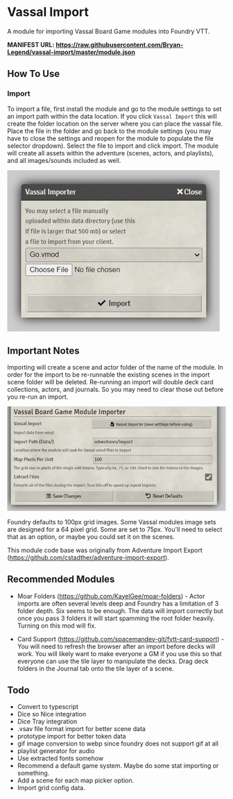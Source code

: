 # Vassal Import

A module for importing Vassal Board Game modules into Foundry VTT.

**MANIFEST URL: https://raw.githubusercontent.com/Bryan-Legend/vassal-import/master/module.json**

## How To Use

### Import

To import a file, first install the module and go to the module settings to set an import path within the data location.  If you click `Vassal Import` this will create the folder location on the server where you can place the vassal file.  Place the file in the folder and go back to the module settings (you may have to close the settings and reopen for the module to populate the file selector dropdown).  Select the file to import and click import.  The module will create all assets within the adventure (scenes, actors, and playlists), and all images/sounds included as well.

![Usage](img/Usage.JPG)

## Important Notes

Importing will create a scene and actor folder of the name of the module.
In order for the import to be re-runnable the existing scenes in the import scene folder will be deleted.
Re-running an import will double deck card collections, actors, and journals. So you may need to clear those out before you re-run an import.

![Settings](img/Settings.JPG)

Foundry defaults to 100px grid images. Some Vassal modules image sets are designed for a 64 pixel grid. Some are set to 75px. You'll need to select that as an option, or maybe you could set it on the scenes.

This module code base was originally from Adventure Import Export (https://github.com/cstadther/adventure-import-export).

## Recommended Modules

* Moar Folders (https://github.com/KayelGee/moar-folders) - Actor imports are often several levels deep and Foundry has a limitation of 3 folder depth. Six seems to be enough. The data will import correctly but once you pass 3 folders it will start spamming the root folder heavily. Turning on this mod will fix.

* Card Support (https://github.com/spacemandev-git/fvtt-card-support) - You will need to refresh the browser after an import before decks will work. You will likely want to make everyone a GM if you use this so that everyone can use the tile layer to manipulate the decks. Drag deck folders in the Journal tab onto the tile layer of a scene.

## Todo

* Convert to typescript
* Dice so Nice integration
* Dice Tray integration
* .vsav file format import for better scene data
* prototype import for better token data
* gif image conversion to webp since foundry does not support gif at all
* playlist generator for audio
* Use extracted fonts somehow
* Recommend a default game system. Maybe do some stat importing or something.
* Add a scene for each map picker option.
* Import grid config data.
